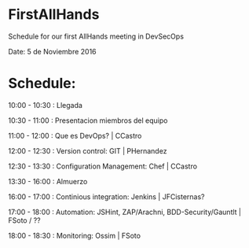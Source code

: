 # FirstAllHands
Schedule for our first AllHands meeting in DevSecOps

Date: 5 de Noviembre 2016

# Schedule:

10:00 - 10:30 : Llegada

10:30 - 11:00 : Presentacion miembros del equipo

11:00 - 12:00 : Que es DevOps? | CCastro

12:00 - 12:30 : Version control: GIT | PHernandez

12:30 - 13:30 : Configuration Management: Chef | CCastro

13:30 - 16:00 : Almuerzo

16:00 - 17:00 : Continious integration: Jenkins | JFCisternas?

17:00 - 18:00 : Automation: JSHint, ZAP/Arachni, BDD-Security/Gauntlt | FSoto / ??

18:00 - 18:30 : Monitoring: Ossim | FSoto

